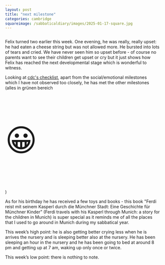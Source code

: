 ```yaml
---
layout: post
title: "next milestone"
categories: cambridge
squareimage: /sabbaticaldiary/images/2025-01-17-square.jpg
---
```

<img src="/sabbaticaldiary/images/2025-01-17.jpg" alt="" class="center">

Felix turned two earlier this week. One evening, he was really, really upset: he had eaten a cheese string but was not allowed more. He bursted into lots of tears and cried. We have never seen him so upset before - of course no parents want to see their children get upset or cry but it just shows how Felix has reached the next developmental stage which is wonderful to witness.

Looking at <a href="https://www.cdc.gov/ncbddd/actearly/milestones/milestones-2yr.html">cdc's checklist</a>, apart from the social/emotional milestones which I have not observed too closely, he has met the other milestones (alles in grünen bereich <p style="font-size:100px">&#128512;</p>)

As for his birthday he has received a few toys and books - this book "Ferdi reist mit seinem Kasperl durch die Münchner Stadt: Eine Geschichte für Münchner Kinder" (Ferdi travels with his Kasperl through Munich: a story for the children in Munich) is super special as it reminds me of all the places that I used to go around in Munich during my sabbatical year.

This week’s high point: he is also getting better crying less when he is arrives the nursery and is sleeping better also at the nursery. He has been sleeping an hour in the nursery and he has been going to bed at around 8 pm and getting up at 7 am, waking up only once or twice.

This week’s low point: there is nothing to note.